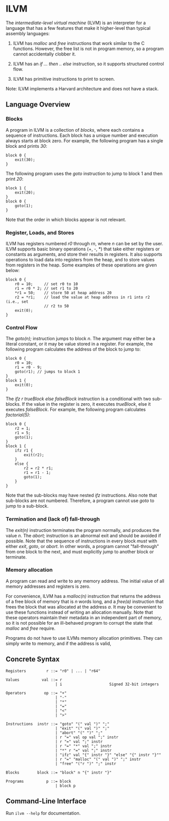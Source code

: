 ILVM
====

The *intermediate-level virtual machine* (ILVM) is an interpreter for a
language that has a few features that make it higher-level than typical
assembly languages:

1.  ILVM has *malloc* and *free* instructions that work similar to the C
    functions. However, the free list is not in program memory, so a program
    cannot accidentally clobber it.

2. ILVM has an *if ... then .. else* instruction, so it supports structured
   control flow.

3. ILVM has primitive instructions to print to screen.

Note: ILVM implements a Harvard architecture and does not have a stack.

Language Overview
-----------------

### Blocks

A program in ILVM is a collection of *blocks*, where each contains a sequence
of instructions. Each block has a unique number and execution always starts
at block zero. For example, the following program has a single block
and prints *30*:

```
block 0 {
    exit(30);
}
```

The following program uses the *goto* instruction to jump to block 1 and then
print *20*:

```
block 1 {
    exit(20);
}
block 0 {
    goto(1);
}
```

Note that the order in which blocks appear is not relevant.

### Register, Loads, and Stores

ILVM has registers numbered *r0* through *rn*, where *n* can be set by the
user. ILVM supports basic binary operations (+, -, *) that take either
registers or constants as arguments, and store their results in registers.
It also supports operations to load data into registers from the heap, and to
store values from registers in the heap. Some examples of these operations
are given below:

```
block 0 {
    r0 = 10;     // set r0 to 10
    r1 = r0 * 2; // set r1 to 20
    *r1 = 50;    // store 50 at heap address 20
    r2 = *r1;    // load the value at heap address in r1 into r2 (i.e., set
                 // r2 to 50
    exit(0);
}
```

### Control Flow

The *goto(n);* instruction jumps to block *n*. The argument may either be
a literal constant, or it may be value stored in a register. For example,
the following program calculates the address of the block to jump to:

```
block 0 {
    r0 = 10;
    r1 = r0 - 9;
    goto(r1); // jumps to block 1
}
block 1 {
    exit(0);
}
```

The *ifz r trueBlock else falseBlock* instruction is a conditional with two
sub-blocks. If the value in the register is zero, it executes *trueBlock*, else
it executes *falseBlock*. For example, the following program calculates
*factorial(5)*:

```
block 0 {
    r2 = 1;
    r1 = 5;
    goto(1);
}
block 1 {
    ifz r1 {
        exit(r2);
    }
    else {
        r2 = r2 * r1;
        r1 = r1 - 1;
        goto(1);
    }
}
```

Note that the sub-blocks may have nested *ifz* instructions. Also note
that sub-blocks are not numbered. Therefore, a program cannot use
*goto* to jump to a sub-block.

### Termination and (lack of) fall-through

The *exit(n)* instruction terminates the program normally, and produces
the value *n*. The *abort;* instruction is an abnormal exit and should be
avoided if possible. Note that the sequence of instructions
in every block *must* with either *exit*, *goto*, or *abort*. In other
words, a program cannot "fall-through" from one block to the next, and must
explicitly jump to another block or terminate.

### Memory allocation

A program can read and write to any memory address. The initial value
of all memory addresses and registers is zero.

For convenience, ILVM has a *malloc(n)* instruction that returns the address of
a free block of memory that is *n* words long, and a *free(a)* instruction that
frees the block that was allocated at the address *a*. It may be convenient
to use these functions instead of writing an allocation manually. Note that
these operators maintain their metadata in an independent part of memory, so
it is not possible for an ill-behaved program to corrupt the state that
*malloc* and *free* require.

Programs do not have to use ILVMs memory allocation primitives. They
can simply write to memory, and if the address is valid, 

Concrete Syntax
---------------

```
Registers         r ::= "r0" | ... | "r64"

Values          val ::= r
                      | i                     Signed 32-bit integers

Operators        op ::= "+"
                      | "-"
                      | "*"
                      | "="
                      | "<"
                      | ">"

Instructions  instr ::= "goto" "(" val ")" ";"
                      | "exit" "(" val ")" ";"
                      | "abort" "(" ")" ";"
                      | r "=" val op val ";" instr
                      | r "=" val ";" instr
                      | r "=" "*" val ";" instr
                      | "*" r "=" val ";" instr
                      | "ifz" val "{" instr "}" "else" "{" instr "}""
                      | r "=" "malloc" "(" val ")" ";" instr
                      | "free" "("r ")" ";" instr

Blocks        block ::= "block" n "{" instr "}"

Programs          p ::= block
                      | block p
```

Command-Line Interface
----------------------

Run `ilvm --help` for documentation.
